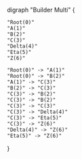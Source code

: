 digraph "Builder Multi" {

    "Root(0)"
    "A(1)"
    "B(2)"
    "C(3)"
    "Delta(4)"
    "Eta(5)"
    "Z(6)"

    "Root(0)" -> "A(1)"
    "Root(0)" -> "B(2)"
    "A(1)" -> "C(3)"
    "B(2)" -> "C(3)"
    "C(3)" -> "B(2)"
    "C(3)" -> "B(2)"
    "C(3)" -> "C(3)"
    "C(3)" -> "Delta(4)"
    "C(3)" -> "Eta(5)"
    "C(3)" -> "Z(6)"
    "Delta(4)" -> "Z(6)"
    "Eta(5)" -> "Z(6)"

}
